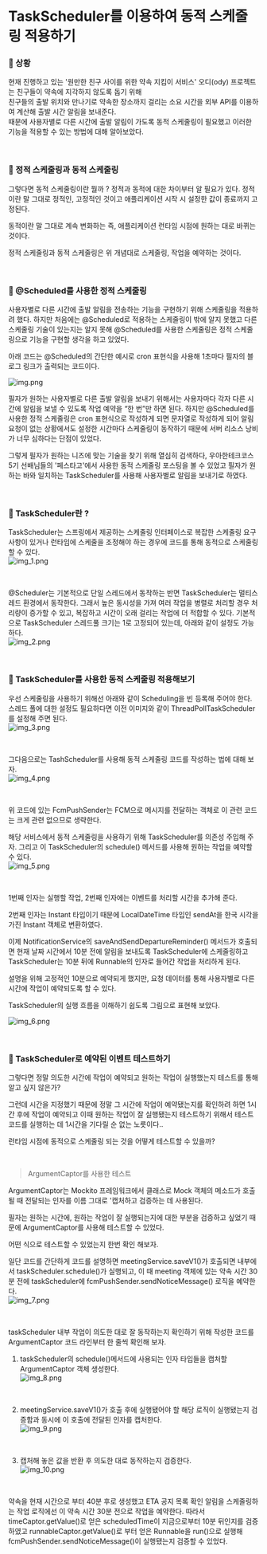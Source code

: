 # TaskScheduler를 이용하여 동적 스케줄링 적용하기

### 📌 상황
현재 진행하고 있는 '원만한 친구 사이를 위한 약속 지킴이 서비스' 오디(ody) 프로젝트는 친구들이 약속에 지각하지 않도록 돕기 위해 <br>
친구들의 출발 위치와 만나기로 약속한 장소까지 걸리는 소요 시간을 외부 API를 이용하여 계산해 출발 시간 알림을 보내준다. <br>
때문에 사용자별로 다른 시간에 출발 알림이 가도록 동적 스케줄링이 필요했고 이러한 기능을 적용할 수 있는 방법에 대해 알아보았다. <br>

 <br>

### 📌 정적 스케줄링과 동적 스케줄링

그렇다면 동적 스케줄링이란 뭘까 ?
정적과 동적에 대한 차이부터 알 필요가 있다.
정적이란 말 그대로 정적인, 고정적인 것이고
애플리케이션 시작 시 설정한 값이 종료까지 고정된다.

동적이란 말 그대로 계속 변화하는
즉, 애플리케이션 런타임 시점에 원하는 대로 바뀌는 것이다.

정적 스케줄링과 동적 스케줄링은 위 개념대로 스케줄링, 작업을 예약하는 것이다.

 <br>

### 📌 @Scheduled를 사용한 정적 스케줄링

사용자별로 다른 시간에 출발 알림을 전송하는 기능을 구현하기 위해 스케줄링을 적용하려 했다.
하지만 처음에는 @Scheduled로 적용하는 스케줄링이 밖에 알지 못했고
다른 스케줄링 기술이 있는지는 알지 못해 @Scheduled를 사용한 스케줄링은 정적 스케줄링으로
기능을 구현할 생각을 하고 있었다.

아래 코드는 @Scheduled의 간단한 예시로 cron 표현식을 사용해
1초마다 필자의 블로그 링크가 출력되는 코드이다.

![img.png](img.png)

필자가 원하는 사용자별로 다른 출발 알림을 보내기 위해서는
사용자마다 각자 다른 시간에 알림을 보낼 수 있도록 작업 예약을 “한 번”만 하면 된다.
하지만 @Scheduled를 사용한 정적 스케줄링은 cron 표현식으로 작성하게 되면 문자열로 작성하게 되어
알림 요청이 없는 상황에서도 설정한 시간마다 스케줄링이 동작하기 때문에
서버 리소스 낭비가 너무 심하다는 단점이 있었다.

그렇게 필자가 원하는 니즈에 맞는 기술을 찾기 위해 열심히 검색하다,
우아한테크코스 5기 선배님들의 '페스타고'에서 사용한 동적 스케줄링 포스팅을 볼 수 있었고
필자가 원하는 바와 일치하는 TaskScheduler를 사용해 사용자별로 알림을 보내기로 하였다.

 <br>

### 📌 TaskScheduler란 ?

TaskScheduler는 스프링에서 제공하는 스케줄링 인터페이스로
복잡한 스케줄링 요구사항이 있거나 런타임에 스케줄을 조정해야 하는 경우에
코드를 통해 동적으로 스케줄링할 수 있다.  <br>
![img_1.png](img_1.png)

 <br>

@Scheduler는 기본적으로 단일 스레드에서 동작하는 반면
TaskScheduler는 멀티스레드 환경에서 동작한다.
그래서 높은 동시성을 가져 여러 작업을 병렬로 처리할 경우 처리량이 증가할 수 있고,
복잡하고 시간이 오래 걸리는 작업에 더 적합할 수 있다.
기본적으로 TaskScheduler 스레드풀 크기는 1로 고정되어 있는데, 아래와 같이 설정도 가능하다. <br>
![img_2.png](img_2.png)

 <br>

### 📌 TaskScheduler를 사용한 동적 스케줄링 적용해보기

우선 스케줄링을 사용하기 위해선 아래와 같이 Scheduling을 빈 등록해 주어야 한다.
스레드 풀에 대한 설정도 필요하다면 이전 이미지와 같이
ThreadPollTaskScheduler를 설정해 주면 된다. <br>
![img_3.png](img_3.png)

 <br>

그다음으로는 TashScheduler를 사용해 동적 스케줄링 코드를 작성하는 법에 대해 보자. <br>
![img_4.png](img_4.png)

 <br>

위 코드에 있는 FcmPushSender는 FCM으로 메시지를 전달하는 객체로
이 관련 코드는 크게 관련 없으므로 생략한다.

해당 서비스에서 동적 스케줄링을 사용하기 위해 TaskScheduler를 의존성 주입해 주자.
그리고 이 TaskScheduler의 schedule() 메서드를 사용해 원하는 작업을 예약할 수 있다. <br>
![img_5.png](img_5.png)

 <br>

1번째 인자는 실행할 작업, 2번째 인자에는 이벤트를 처리할 시간을 추가해 준다.

2번째 인자는 Instant 타입이기 때문에 LocalDateTime 타입인 sendAt을
한국 시각을 가진 Instant 객체로 변환하였다.

이제 NotificationService의 saveAndSendDepartureReminder() 메서드가 호출되면
현재 날짜 시간에서 10분 전에 알림을 보내도록 TaskScheduler에 스케줄링하고
TaskScheduler는 10분 뒤에 Runnable의 인자로 들어간 작업을 처리하게 된다.

설명을 위해 고정적인 10분으로 예약되게 했지만,
요청 데이터를 통해 사용자별로 다른 시간에 작업이 예약되도록 할 수 있다.

TaskScheduler의 실행 흐름을 이해하기 쉽도록 그림으로 표현해 보았다. <br>

![img_6.png](img_6.png)

 <br>

### 📌 TaskScheduler로 예약된 이벤트 테스트하기

그렇다면 정말 의도한 시간에 작업이 예약되고 원하는 작업이 실행했는지
테스트를 통해 알고 싶지 않은가?

그런데 시간을 지정했기 때문에 정말 그 시간에 작업이 예약됐는지를 확인하려 하면
1시간 후에 작업이 예약되고 이때 원하는 작업이 잘 실행됐는지 테스트하기 위해서
테스트 코드를 실행하는 데 1시간을 기다릴 순 없는 노릇이다..

런타임 시점에 동적으로 스케줄링 되는 것을 어떻게 테스트할 수 있을까?

 <br>

> ArgumentCaptor를 사용한 테스트
 
ArgumentCaptor는 Mockito 프레임워크에서 클래스로
Mock 객체의 메소드가 호출될 때 전달되는 인자를 이름 그대로 '캡처하고 검증하는 데 사용된다.

필자는 원하는 시간에, 원하는 작업이 잘 실행되는지에 대한 부분을 검증하고 싶었기 때문에 ArgumentCaptor를 사용해 테스트할 수 있었다.

어떤 식으로 테스트할 수 있었는지 한번 확인 해보자.

일단 코드를 간단하게 코드를 설명하면 meetingService.saveV1()가 호출되면 내부에서 taskScheduler.schedule()가 실행되고,
이 때 meeting 객체에 있는 약속 시간 30분 전에 taskScheduler에 fcmPushSender.sendNoticeMessage() 로직을 예약한다. <br>
![img_7.png](img_7.png)

 <br>

taskScheduler 내부 작업이 의도한 대로 잘 동작하는지 확인하기 위해 작성한 코드를
ArgumentCaptor 코드 라인부터 한 줄씩 확인해 보자.

1. taskScheduler의 schedule()메서드에 사용되는 인자 타입들을 캡처할 ArgumentCaptor 객체 생성한다. <br>
![img_8.png](img_8.png)

 <br>

2. meetingService.saveV1()가 호출 후에 실행됐어야 할 해당 로직이 실행됐는지 검증함과 동시에 이 호출에 전달된 인자를 캡처한다. <br>
![img_9.png](img_9.png)

 <br>

3. 캡처해 놓은 값을 반환 후 의도한 대로 동작하는지 검증한다. <br>
![img_10.png](img_10.png)

 <br>

약속을 현재 시간으로 부터 40분 후로 생성했고 ETA 공지 목록 확인 알림을 스케줄링하는 작업 로직에선 이 약속 시간 30분 전으로 작업을 예약한다.
따라서 timeCaptor.getValue()로 얻은 scheduledTime이 지금으로부터 10분 뒤인지를 검증하였고
runnableCaptor.getValue()로 부터 얻은 Runnable을 run()으로 실행해  fcmPushSender.sendNoticeMessage()이 실행됐는지 검증할 수 있었다.

